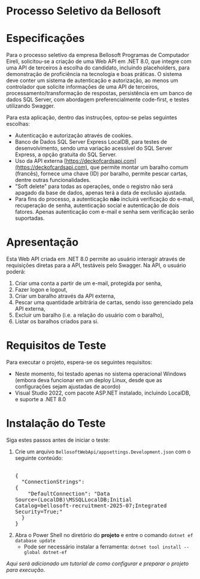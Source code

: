 # Processo Seletivo da Bellosoft

# Especificações

Para o processo seletivo da empresa Bellosoft Programas de Computador Eireli, solicitou-se a criação de uma Web API em .NET 8.0, que integre com uma API de terceiros à escolha do candidato, incluindo placeholders, para demonstração de proficiência na tecnologia e boas práticas. O sistema deve conter um sistema de autenticação e autorização, ao menos um controlador que solicite informações de uma API de terceiros, processamento/transformação de respostas, persistência em um banco de dados SQL Server, com abordagem preferencialmente code-first, e testes utilizando Swagger.

Para esta aplicação, dentro das instruções, optou-se pelas seguintes escolhas:

- Autenticação e autorização através de cookies.
- Banco de Dados SQL Server Express LocalDB, para testes de desenvolvimento, sendo uma variação acessível do SQL Server Express, a opção gratuita do SQL Server.
- Uso da API externa [https://deckofcardsapi.com](https://deckofcardsapi.com), que permite montar um baralho comum (francês), fornece uma chave (ID) por baralho, permite pescar cartas, dentre outras funcionalidades.
- "Soft delete" para todas as operações, onde o registro não será apagado da base de dados, apenas terá a data de exclusão ajustada.
- Para fins do processo, a autenticação **não** incluirá verificação do e-mail, recuperação de senha, autenticação social e autenticação de dois fatores. Apenas autenticação com e-mail e senha sem verificação serão suportadas.

# Apresentação

Esta Web API criada em .NET 8.0 permite ao usuário interagir através de requisições diretas para a API, testáveis pelo Swagger. Na API, o usuário poderá:
1. Criar uma conta a partir de um e-mail, protegida por senha,
2. Fazer logon e logout,
3. Criar um baralho através da API externa,
4. Pescar uma quantidade arbitrária de cartas, sendo isso gerenciado pela API externa,
5. Excluir um baralho (i.e. a relação do usuário com o baralho),
6. Listar os baralhos criados para si.

# Requisitos de Teste

Para executar o projeto, espera-se os seguintes requisitos:

- Neste momento, foi testado apenas no sistema operacional Windows (embora deva funcionar em um deploy Linux, desde que as configurações sejam ajustadas de acordo)
- Visual Studio 2022, com pacote ASP.NET instalado, incluindo LocalDB, e suporte a .NET 8.0

# Instalação do Teste

Siga estes passos antes de iniciar o teste:

1. Crie um arquivo `BellosoftWebApi/appsettings.Development.json` com o seguinte conteúdo:
<br><br><pre>{<br>&nbsp;&nbsp;"ConnectionStrings": {<br>&nbsp;&nbsp;&nbsp;&nbsp;"DefaultConnection": "Data Source=(LocalDB)\\MSSQLLocalDB;Initial Catalog=bellosoft-recruitment-2025-07;Integrated Security=True;"<br>&nbsp;&nbsp;}<br>}</pre>
1. Abra o Power Shell no diretório do **projeto** e entre o comando `dotnet ef database update`
    - Pode ser necessário instalar a ferramenta: `dotnet tool install --global dotnet-ef`

*Aqui será adicionado um tutorial de como configurar e preparar o projeto para execução*.
